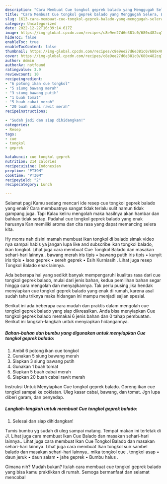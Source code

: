 ```yaml
---
description: "Cara Membuat Cue tongkol geprek balado yang Menggugah Selera, Buat Buka Puasa Bikin Ngiler"
title: "Cara Membuat Cue tongkol geprek balado yang Menggugah Selera, Buat Buka Puasa Bikin Ngiler"
slug: 1613-cara-membuat-cue-tongkol-geprek-balado-yang-menggugah-selera-buat-buka-puasa-bikin-ngiler
category: Uncategorized
date: 2022-12-22T16:39:14.617Z
image: https://img-global.cpcdn.com/recipes/c8e9ee27d6e381c0/680x482cq70/cue-tongkol-geprek-balado-foto-resep-utama.jpg
hideToc: false
enableToc: true
enableTocContent: false
thumbnail: https://img-global.cpcdn.com/recipes/c8e9ee27d6e381c0/680x482cq70/cue-tongkol-geprek-balado-foto-resep-utama.jpg
cover: https://img-global.cpcdn.com/recipes/c8e9ee27d6e381c0/680x482cq70/cue-tongkol-geprek-balado-foto-resep-utama.jpg
author: Admin
authorAv: notfound
ratingvalue: 3.9
reviewcount: 10
recipeingredient:
- "6 potong ikan cue tongkol"
- "5 siung bawang merah"
- "3 siung bawang putih"
- "1 buah tomat"
- "5 buah cabai merah"
- "20 buah cabai rawit merah"
recipeinstructions:

- "Sudah jadi dan siap dihidangkan!"
categories:
- Resep
tags:
- cue
- tongkol
- geprek

katakunci: cue tongkol geprek 
nutrition: 214 calories
recipecuisine: Indonesian
preptime: "PT39M"
cooktime: "PT30M"
recipeyield: "2"
recipecategory: Lunch

---
```



Selamat pagi Kamu sedang mencari ide resep cue tongkol geprek balado yang enak? Cara membuatnya sangat tidak terlalu sulit namun tidak gampang juga. Tapi Kalau keliru mengolah maka hasilnya akan hambar dan bahkan tidak sedap. Padahal cue tongkol geprek balado yang enak harusnya Kan memiliki aroma dan cita rasa yang dapat memancing selera kita.


Hy moms nah disini mamah membuat ikan tongkol di balado simak video nya sampai habis ya jangan lupa like and subscribe ikan tongkol balado, ikan tongkol. Lihat juga cara membuat Cue Tongkol Balado dan masakan sehari-hari lainnya.. bawang merah iris tipis • bawang putih iris tipis • kunyit iris tipis • laos geprek • sereh geprek • Esih Kurniasih . Lihat juga resep Tongkol Balado enak lainnya.

Ada beberapa hal yang sedikit banyak mempengaruhi kualitas rasa dari cue tongkol geprek balado, mulai dari jenis bahan, kedua pemilihan bahan segar hingga cara mengolah dan menyajikannya. Tak perlu pusing jika hendak menyiapkan cue tongkol geprek balado yang enak di rumah, karena asal sudah tahu triknya maka hidangan ini mampu menjadi sajian spesial.


Berikut ini ada beberapa cara mudah dan praktis dalam mengolah cue tongkol geprek balado yang siap dikreasikan. Anda bisa menyiapkan Cue tongkol geprek balado memakai 6 jenis bahan dan 0 tahap pembuatan. Berikut ini langkah-langkah untuk menyiapkan hidangannya.

<!--inarticleads1-->

##### Bahan-bahan dan bumbu yang digunakan untuk menyiapkan Cue tongkol geprek balado:

1. Ambil 6 potong ikan cue tongkol
1. Gunakan 5 siung bawang merah
1. Siapkan 3 siung bawang putih
1. Gunakan 1 buah tomat
1. Siapkan 5 buah cabai merah
1. Siapkan 20 buah cabai rawit merah


Instruksi Untuk Menyiapkan Cue tongkol geprek balado. Goreng ikan cue tongkol sampai ke coklatan. Uleg kasar cabai, bawang, dan tomat. Jgn lupa diberi garam, dan penyedap. 

<!--inarticleads2-->

##### Langkah-langkah untuk membuat Cue tongkol geprek balado:


1. Selesai dan siap dihidangkan!

Tumis bumbu yg sudah di uleg sampai matang. Tempat makan ini terletak di Jl. Lihat juga cara membuat Ikan Cue Balado dan masakan sehari-hari lainnya.. Lihat juga cara membuat Ikan Cue Tongkol Balado dan masakan sehari-hari lainnya. Lihat juga cara membuat Ikan tongkol suir sambel balado dan masakan sehari-hari lainnya.. mika tongkol cue . tongkol asap • daun jeruk • daun salam • jahe geprek • Bumbu halus . 

Gimana nih? Mudah bukan? Itulah cara membuat cue tongkol geprek balado yang bisa kamu praktikkan di rumah. Semoga bermanfaat dan selamat mencoba!
